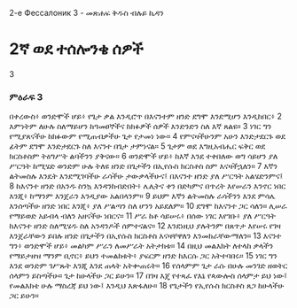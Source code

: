 ﻿
2-е Фессалоник 3 - መጽሐፍ ቅዱስ ብሉይ ኪዳን
# 2ኛ ወደ ተሰሎንቄ ሰዎች
3
### ምዕራፍ 3
በቀረውስ፥ ወንድሞች ሆይ፥ የጌታ ቃል እንዲሮጥ በእናንተም ዘንድ ደግሞ እንደሚሆን እንዲከበር፥ 
2  እምነትም ለሁሉ ስለማይሆን ከዓመፀኞችና ከክፉዎች ሰዎች እንድንድን ስለ እኛ ጸልዩ።
3  ነገር ግን የሚያጸናችሁ ከክፉውም የሚጠብቃችሁ ጌታ የታመነ ነው።
4  የምናዛችሁንም አሁን እንድታደርጉ ወደ ፊትም ደግሞ እንድታደርጉ ስለ እናንተ በጌታ ታምነናል።
5  ጌታም ወደ እግዚአብሔር ፍቅር ወደ ክርስቶስም ትዕግሥት ልባችንን ያቅናው።
6  ወንድሞች ሆይ፥ ከእኛ እንደ ተቀበለው ወግ ሳይሆን ያለ ሥርዓት ከሚሄድ ወንድም ሁሉ ትለዩ ዘንድ በጌታችን በኢየሱስ ክርስቶስ ስም እናዛችኋለን።
7  እኛን ልትመስሉ እንዴት እንደሚገባችሁ ራሳችሁ ታውቃላችሁና፤ በእናንተ ዘንድ ያለ ሥርዓት አልሄድንምና፤
8  ከእናንተ ዘንድ በአንዱ ስንኳ እንዳንከብድበት፥ ሌሊትና ቀን በድካምና በጥረት እየሠራን እንኖር ነበር እንጂ፥ ከማንም እንጀራን እንዲያው አልበላንም።
9  ይህም እኛን ልትመስሉ ራሳችንን እንደ ምሳሌ እንሰጣችሁ ዘንድ ነበር እንጂ፥ ያለ ሥልጣን ስለ ሆንን አይደለም።
10  ደግሞ ከእናንተ ጋር ሳለን። ሊሠራ የማይወድ አይብላ ብለን አዘናችሁ ነበርና።
11  ሥራ ከቶ ሳይሠሩ፥ በሰው ነገር እየገቡ፥ ያለ ሥርዓት ከእናንተ ዘንድ ስለሚሄዱ ስለ አንዳንዶች ሰምተናልና።
12  እንደነዚህ ያሉትንም በጸጥታ እየሠሩ የገዛ እንጀራቸውን ይበሉ ዘንድ በጌታችን በኢየሱስ ክርስቶስ እናዛቸዋለን እንመክራቸውማለን።
13  እናንተ ግን፥ ወንድሞች ሆይ፥ መልካም ሥራን ለመሥራት አትታክቱ።
14  በዚህ መልእክት ለተላከ ቃላችን የማይታዘዝ ማንም ቢኖር፥ ይህን ተመልከቱት፥ ያፍርም ዘንድ ከእርሱ ጋር አትተባበሩ።
15  ነገር ግን እንደ ወንድም ገሥጹት እንጂ እንደ ጠላት አትቍጠሩት።
16  የሰላምም ጌታ ራሱ በሁሉ መንገድ ዘወትር ሰላምን ይስጣችሁ። ጌታ ከሁላችሁ ጋር ይሁን።
17  በገዛ እጄ የተጻፈ የእኔ የጳውሎስ ሰላምታ ይህ ነው፤ የመልእክቴ ሁሉ ማስረጃ ይህ ነው፤ እንዲህ እጽፋለሁ።
18  የጌታችን የኢየሱስ ክርስቶስ ጸጋ ከሁላችሁ ጋር ይሁን። 

